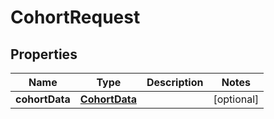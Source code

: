 
# CohortRequest

## Properties
Name | Type | Description | Notes
------------ | ------------- | ------------- | -------------
**cohortData** | [**CohortData**](CohortData.md) |  |  [optional]



